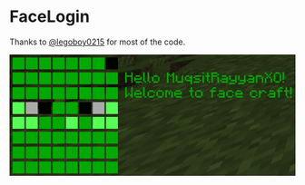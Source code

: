 # FaceLogin
Thanks to [@legoboy0215](http://github.com/legoboy0215) for most of the code.

![alt data](https://raw.githubusercontent.com/Muqsit/FaceLogin/master/resources/output.PNG)
